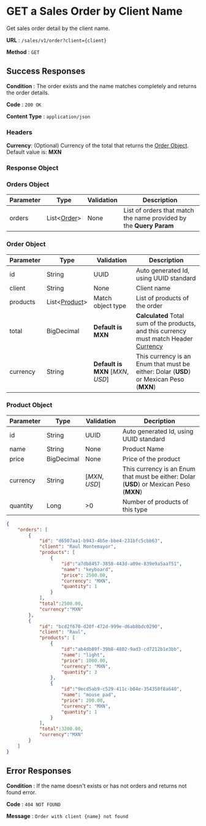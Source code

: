 # GET a Sales Order by Client Name

Get sales order detail by the client name.

**URL** : `/sales/v1/order?client={client}`

**Method** : `GET`

## Success Responses

**Condition** : The order exists and the name matches completely and returns the order details.

**Code** : `200 OK`

**Content Type** : `application/json` 

### Headers

**Currency**: (Optional) Currency of the total that returns the [Order Object](#order-object). Default value is: **MXN**

### Response Object

### **Orders Object**
|Parameter|Type|Validation|Description|
|---|---|---|---|
|orders|List\<[Order](#order-object)>|None|List of orders that match the name provided by the **Query Param**

### **Order Object**
|Parameter|Type|Validation|Description|
|---|---|---|---|
|id|String| UUID |Auto generated Id, using UUID standard|
|client|String|None|Client name|
|products|List\<[Product](#product-object)>| Match object type| List of products of the order|
|total|BigDecimal|**Default is MXN**|**Calculated** Total sum of the products, and this currency must match Header [Currency](#headers) |
|currency|String|**Default is MXN** [*MXN*, *USD*]|This currency is an Enum that must be either: Dolar (**USD**) or Mexican Peso (**MXN**)

### **Product Object**
|Parameter|Type|Validation|Decription|
|---|---|---|---|
|id|String| UUID |Auto generated Id, using UUID standard|
|name|String|None|Product Name|
|price|BigDecimal|None|Price of the product|
|currency|String|[*MXN*, *USD*]|This currency is an Enum that must be either: Dolar (**USD**) or Mexican Peso (**MXN**)|
|quantity|Long|>0|Number of products of this type|

```json
{
    "orders": [
        {
            "id": "d6507aa1-b943-4b5e-bbe4-231bfc5cbb63",
            "client": "Raul Montemayor",
            "products": [
                {
                    "id":"a7db8457-3858-443d-a09e-839e9a5aaf51",
                    "name": "keyboard",
                    "price": 2500.00,
                    "currency": "MXN",
                    "quantity": 1
                }
            ],
            "total":2500.00,
            "currency":"MXN"
        },
        {
            "id": "bcd2f670-d20f-472d-999e-d6ab8bdc0290",
            "client": "Raul",
            "products": [
                {
                    "id":"ab4db89f-39b8-4802-9ad3-cd7212b1e3bb",
                    "name": "light",
                    "price": 1000.00,
                    "currency": "MXN",
                    "quantity": 3
                },
                {
                    "id":"9ecd5ab9-c529-411c-b04e-354350f8a640",
                    "name": "mouse pad",
                    "price": 200.00,
                    "currency": "MXN",
                    "quantity": 1
                }
            ],
            "total":3200.00,
            "currency":"MXN"
        }
    ]
}
```

## Error Responses

**Condition** : If the name doesn't exists or has not orders and returns not found error.

**Code** : `404 NOT FOUND`

**Message** : `Order with client {name} not found`